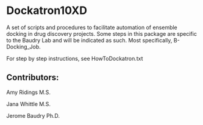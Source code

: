 # Dockatron10XD
A set of scripts and procedures to facilitate automation of ensemble docking in drug discovery projects.
Some steps in this package are specific to the Baudry Lab and will be indicated as such. Most specifically, B-Docking_Job.

For step by step instructions, see HowToDockatron.txt

## Contributors:
Amy Ridings M.S.

Jana Whittle M.S.

Jerome Baudry Ph.D.
